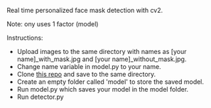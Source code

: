 Real time personalized face mask detection with cv2.

Note: ony uses 1 factor (model)

Instructions:
- Upload images to the same directory with names as [your name]_with_mask.jpg and [your name]_without_mask.jpg.
- Change name variable in model.py to your name.
- Clone [this repo](https://github.com/shreyas-bk/without_mask) and save to the same directory.
- Create an empty folder called 'model' to store the saved model.
- Run model.py which saves your model in the model folder.
- Run detector.py 
